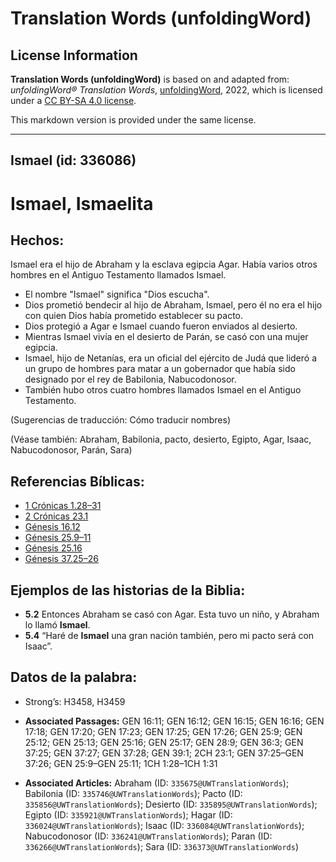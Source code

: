 # Translation Words (unfoldingWord)

## License Information

**Translation Words (unfoldingWord)** is based on and adapted from: _unfoldingWord® Translation Words_, [unfoldingWord](https://unfoldingword.org/utw), 2022, which is licensed under a [CC BY-SA 4.0 license](https://creativecommons.org/licenses/by-sa/4.0/legalcode.en).

This markdown version is provided under the same license.



--------------------------------

## Ismael (id: 336086)

Ismael, Ismaelita
=================

Hechos:
-------

Ismael era el hijo de Abraham y la esclava egipcia Agar. Había varios otros hombres en el Antiguo Testamento llamados Ismael.

* El nombre "Ismael" significa "Dios escucha".
* Dios prometió bendecir al hijo de Abraham, Ismael, pero él no era el hijo con quien Dios había prometido establecer su pacto.
* Dios protegió a Agar e Ismael cuando fueron enviados al desierto.
* Mientras Ismael vivía en el desierto de Parán, se casó con una mujer egipcia.
* Ismael, hijo de Netanías, era un oficial del ejército de Judá que lideró a un grupo de hombres para matar a un gobernador que había sido designado por el rey de Babilonia, Nabucodonosor.
* También hubo otros cuatro hombres llamados Ismael en el Antiguo Testamento.

(Sugerencias de traducción: Cómo traducir nombres)

(Véase también: Abraham, Babilonia, pacto, desierto, Egipto, Agar, Isaac, Nabucodonosor, Parán, Sara)

Referencias Bíblicas:
---------------------

* [1 Crónicas 1\.28–31](https://ref.ly/1Chr1:28-1Chr1:31)
* [2 Crónicas 23\.1](https://ref.ly/2Chr23:1)
* [Génesis 16\.12](https://ref.ly/Gen16:12)
* [Génesis 25\.9–11](https://ref.ly/Gen25:9-Gen25:11)
* [Génesis 25\.16](https://ref.ly/Gen25:16)
* [Génesis 37\.25–26](https://ref.ly/Gen37:25-Gen37:26)

Ejemplos de las historias de la Biblia:
---------------------------------------

* **5\.2** Entonces Abraham se casó con Agar. Esta tuvo un niño, y Abraham lo llamó **Ismael**.
* **5\.4** “Haré de **Ismael** una gran nación también, pero mi pacto será con Isaac”.

Datos de la palabra:
--------------------

* Strong’s: H3458, H3459

* **Associated Passages:** GEN 16:11; GEN 16:12; GEN 16:15; GEN 16:16; GEN 17:18; GEN 17:20; GEN 17:23; GEN 17:25; GEN 17:26; GEN 25:9; GEN 25:12; GEN 25:13; GEN 25:16; GEN 25:17; GEN 28:9; GEN 36:3; GEN 37:25; GEN 37:27; GEN 37:28; GEN 39:1; 2CH 23:1; GEN 37:25–GEN 37:26; GEN 25:9–GEN 25:11; 1CH 1:28–1CH 1:31
* **Associated Articles:** Abraham (ID: `335675@UWTranslationWords`); Babilonia (ID: `335746@UWTranslationWords`); Pacto (ID: `335856@UWTranslationWords`); Desierto (ID: `335895@UWTranslationWords`); Egipto (ID: `335921@UWTranslationWords`); Hagar (ID: `336024@UWTranslationWords`); Isaac (ID: `336084@UWTranslationWords`); Nabucodonosor (ID: `336241@UWTranslationWords`); Paran (ID: `336266@UWTranslationWords`); Sara (ID: `336373@UWTranslationWords`)


